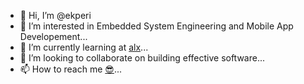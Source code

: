 - 👋 Hi, I’m @ekperi
- 👀 I’m interested in Embedded System Engineering and Mobile App Developement...
- 🌱 I’m currently learning at [alx](https://www.alxafrica.com/)...
- 💞️ I’m looking to collaborate on building effective software...
- 📫 How to reach me [😎](georgegoldmanjohn.o@gmail.com)...

<!---
ekperi/ekperi is a ✨ special ✨ repository because its `README.md` (this file) appears on your GitHub profile.
You can click the Preview link to take a look at your changes.
--->
